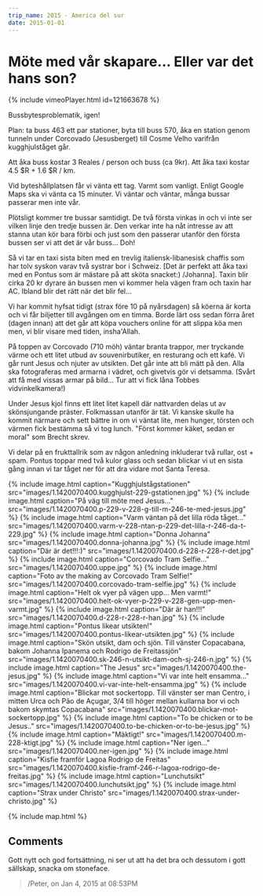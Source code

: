 ```yaml
---
trip_name: 2015 - America del sur
date: 2015-01-01
---
```


# Möte med vår skapare... Eller var det hans son?

{% include vimeoPlayer.html id=121663678 %}

Bussbytesproblematik, igen!

Plan: ta buss 463 ett par stationer, byta till buss 570, åka en station genom tunneln under Corcovado (Jesusberget) till Cosme Velho varifrån kugghjulståget går.

Att åka buss kostar 3 Reales / person och buss (ca 9kr). Att åka taxi kostar 4.5 $R + 1.6 $R / km.

Vid byteshållplatsen får vi vänta ett tag. Varmt som vanligt. Enligt Google Maps ska vi vänta ca 15 minuter. Vi väntar och väntar, många bussar passerar men inte vår.

Plötsligt kommer tre bussar samtidigt. De två första vinkas in och vi inte ser vilken linje den tredje bussen är. Den verkar inte ha nåt intresse av att stanna utan kör bara förbi och just som den passerar utanför den första bussen ser vi att det är vår buss... Doh!

Så vi tar en taxi sista biten med en trevlig italiensk-libanesisk chaffis som har tolv syskon varav två systrar bor i Schweiz. [Det är perfekt att åka taxi med en Pontus som är mästare på att sköta snacket:) /Johanna]. Taxin blir cirka 20 kr dyrare än bussen men vi kommer hela vägen fram och taxin har AC. Ibland blir det rätt när det blir fel...

Vi har kommit hyfsat tidigt (strax före 10 på nyårsdagen) så köerna är korta och vi får biljetter till avgången om en timma. Borde lärt oss sedan förra året (dagen innan) att det går att köpa vouchers online för att slippa köa men men, vi blir visare med tiden, insha'Allah.

På toppen av Corcovado (710 möh) väntar branta trappor, mer tryckande värme och ett litet utbud av souvenirbutiker, en resturang och ett kafé. Vi går runt Jesus och njuter av utsikten. Det går inte att bli mätt på den. Alla ska fotograferas med armarna i vädret, och givetvis gör vi detsamma. (Svårt att få med vissas armar på bild... Tur att vi fick låna Tobbes vidvinkelkamera!)

Under Jesus kjol finns ett litet litet kapell där nattvarden delas ut av skönsjungande präster. Folkmassan utanför är tät. Vi kanske skulle ha kommit närmare och sett bättre in om vi väntat lite, men hunger, törsten och värmen fick bestämma så vi tog lunch. "Först kommer käket, sedan er moral" som Brecht skrev.

Vi delar på en frukttallrik som av någon anledning inkluderar två rullar, ost + spam. Pontus toppar med två kulor glass och sedan blickar vi ut en sista gång innan vi tar tåget ner för att dra vidare mot Santa Teresa.

{% include image.html caption="Kugghjulstågstationen" src="images/1.1420070400.kugghjulst-229-gstationen.jpg" %}
{% include image.html caption="På väg till möte med Jesus..." src="images/1.1420070400.p-229-v-228-g-till-m-246-te-med-jesus.jpg" %}
{% include image.html caption="Varm väntan på det lilla röda tåget..." src="images/1.1420070400.varm-v-228-ntan-p-229-det-lilla-r-246-da-t-229.jpg" %}
{% include image.html caption="Donna Johanna" src="images/1.1420070400.donna-johanna.jpg" %}
{% include image.html caption="Där är det!!!:)" src="images/1.1420070400.d-228-r-228-r-det.jpg" %}
{% include image.html caption="Corcovado Tram Selfie..." src="images/1.1420070400.uppe.jpg" %}
{% include image.html caption="Foto av the making av Corcovado Tram Selfie!" src="images/1.1420070400.corcovado-tram-selfie.jpg" %}
{% include image.html caption="Helt ok vyer på vägen upp... Men varmt!" src="images/1.1420070400.helt-ok-vyer-p-229-v-228-gen-upp-men-varmt.jpg" %}
{% include image.html caption="Där är han!!!" src="images/1.1420070400.d-228-r-228-r-han.jpg" %}
{% include image.html caption="Pontus likear utsikten!" src="images/1.1420070400.pontus-likear-utsikten.jpg" %}
{% include image.html caption="Skön utsikt, dam och sjön. Till vänster Copacabana, bakom Johanna Ipanema och Rodrigo de Freitassjön" src="images/1.1420070400.sk-246-n-utsikt-dam-och-sj-246-n.jpg" %}
{% include image.html caption="The Jesus" src="images/1.1420070400.the-jesus.jpg" %}
{% include image.html caption="Vi var inte helt ensamma..." src="images/1.1420070400.vi-var-inte-helt-ensamma.jpg" %}
{% include image.html caption="Blickar mot sockertopp. Till vänster ser man Centro, i mitten Urca och Pão de Açugar, 3/4 till höger mellan kullarna bor vi och bakom skymtas Copacabana" src="images/1.1420070400.blickar-mot-sockertopp.jpg" %}
{% include image.html caption="To be chicken or to be Jesus.." src="images/1.1420070400.to-be-chicken-or-to-be-jesus.jpg" %}
{% include image.html caption="Mäktigt!" src="images/1.1420070400.m-228-ktigt.jpg" %}
{% include image.html caption="Ner igen..." src="images/1.1420070400.ner-igen.jpg" %}
{% include image.html caption="Kisfie framför Lagoa Rodrigo de Freitas" src="images/1.1420070400.kisfie-framf-246-r-lagoa-rodrigo-de-freitas.jpg" %}
{% include image.html caption="Lunchutsikt" src="images/1.1420070400.lunchutsikt.jpg" %}
{% include image.html caption="Strax under Christo" src="images/1.1420070400.strax-under-christo.jpg" %}

{% include map.html %}

## Comments

Gott nytt och god fortsättning, ni ser ut att ha det bra och dessutom i gott sällskap, snacka om stoneface.
> /Peter, on Jan 4, 2015 at 08:53PM
